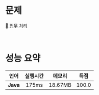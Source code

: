 # 문제
[📃 업무 처리](https://softeer.ai/practice/info.do?idx=1&eid=1256&sw_prbl_sbms_sn=245410)

<br>

# 성능 요약

| 언어 | 실행시간 | 메모리| 득점 |
| :-----: | :-----: | :-----: | :-----: |
| **Java** | 175ms | 18.67MB | 100.0 |
